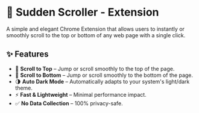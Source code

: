 # 🚀 Sudden Scroller - Extension

A simple and elegant Chrome Extension that allows users to instantly or smoothly scroll to the top or bottom of any web page with a single click.

## ✨ Features

- 🔼 **Scroll to Top** – Jump or scroll smoothly to the top of the page.
- 🔽 **Scroll to Bottom** – Jump or scroll smoothly to the bottom of the page.
- 🌗 **Auto Dark Mode** – Automatically adapts to your system's light/dark theme.
- ⚡ **Fast & Lightweight** – Minimal performance impact.
- ✅ **No Data Collection** – 100% privacy-safe.
